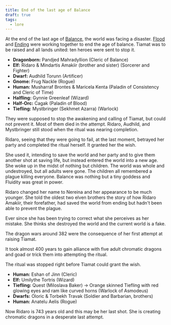 ```yaml
---
title: End of the last age of Balance
draft: true
tags:
  - lore
---
```

At the end of the last age of [Balance](../_Pantheon/G_Balance), the world was facing a disaster. [Flood](../_Pantheon/G_Flood) and [Ending](../_Pantheon/G_Ending) were working together to end the age of balance. Tiamat was to be raised and all lands united: ten heroes were sent to stop it.

- **Dragonborn:** Pandjed Mahradyllion (Cleric of Balance)
- **Elf:** Ridaro & Mindartis Amakiir (brother and sister) (Sorcerer and Fighter)
- **Dwarf:** Audhild Torunn (Artificer)
- **Gnome:** Frug Nackle (Rogue)
- **Human:** Musharraf Brontes & Maricela Kenta (Paladin of Consistency and Cleric of Time)
- **Halfling:** Gynnie Greenleaf (Wizard)
- **Half-Orc:** Cagak (Paladin of Blood)
- **Tiefling:** Mystbringer (Sekhmet Azarra) (Warlock)

They were supposed to stop the awakening and calling of Tiamat, but could not prevent it. Most of them died in the attempt. Ridaro, Audhild, and Mystbringer still stood when the ritual was nearing completion.

Ridaro, seeing that they were going to fail, at the last moment, betrayed her party and completed the ritual herself. It granted her the wish.

She used it, intending to save the world and her party and to give them another shot at saving life, but instead entered the world into a new age. She woke up in the midst of nothing but children. The world was whole and undestroyed, but all adults were gone. The children all remembered a plague killing everyone. Balance was nothing but a tiny goddess and Fluidity was great in power. 

Ridaro changed her name to Nereina and her appearance to be much younger. She told the oldest two elven brothers the story of how Ridaro Amakiir, their forefather, had saved the world from ending but hadn't been able to prevent the plague. 

Ever since she has been trying to correct what she perceives as her mistake. She thinks she destroyed the world and the current world is a fake.

The dragon wars around 382 were the consequence of her first attempt at raising Tiamat.

It took almost 400 years to gain alliance with five adult chromatic dragons and goad or trick them into attempting the ritual. 

The ritual was stopped right before Tiamat could grant the wish.

- **Human:** Eshan of Jinn (Cleric)
- **Elf:** Umilythe Tortris (Wizard)
- **Tiefling:** Quest (Miloslava Baker) → Orange skinned Tiefling with red glowing eyes and ram like curved horns (Warlock of Asmodeus)
- **Dwarfs:** Oloric & Torbekh Travak (Soldier and Barbarian, brothers)
- **Human:** Anatelu Aelis (Rogue)

Now Ridaro is 743 years old and this may be her last shot. She is creating chromatic dragons in a desperate last attempt.

